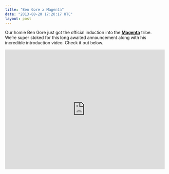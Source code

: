 ```yaml
---
title: "Ben Gore x Magenta"
date: "2013-08-20 17:20:17 UTC"
layout: post
---
```


<p>Our homie Ben Gore just got the official induction into the <strong><a href="https://www.magentaskateboards.com">Magenta</a></strong> tribe. We&#8217;re super stoked for this long awaited announcement along with his incredible introduction video. Check it out below.</p>
<p><iframe frameborder="0" height="393" src="https://www.youtube.com/embed/n32-FRbLeI4?feature=player_embedded" width="524"></iframe></p>

